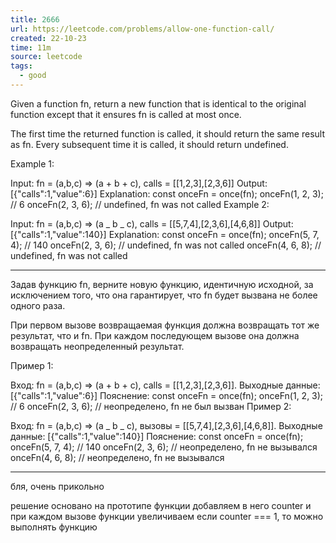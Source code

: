 ```yaml
---
title: 2666
url: https://leetcode.com/problems/allow-one-function-call/
created: 22-10-23
time: 11m
source: leetcode
tags:
  - good
---
```


Given a function fn, return a new function that is identical to the original function except that it ensures fn is called at most once.

The first time the returned function is called, it should return the same result as fn.
Every subsequent time it is called, it should return undefined.

Example 1:

Input: fn = (a,b,c) => (a + b + c), calls = [[1,2,3],[2,3,6]]
Output: [{"calls":1,"value":6}]
Explanation:
const onceFn = once(fn);
onceFn(1, 2, 3); // 6
onceFn(2, 3, 6); // undefined, fn was not called
Example 2:

Input: fn = (a,b,c) => (a _ b _ c), calls = [[5,7,4],[2,3,6],[4,6,8]]
Output: [{"calls":1,"value":140}]
Explanation:
const onceFn = once(fn);
onceFn(5, 7, 4); // 140
onceFn(2, 3, 6); // undefined, fn was not called
onceFn(4, 6, 8); // undefined, fn was not called

---

Задав функцию fn, верните новую функцию, идентичную исходной, за исключением того, что она гарантирует, что fn будет вызвана не более одного раза.

При первом вызове возвращаемая функция должна возвращать тот же результат, что и fn.
При каждом последующем вызове она должна возвращать неопределенный результат.

Пример 1:

Вход: fn = (a,b,c) => (a + b + c), calls = [[1,2,3],[2,3,6]].
Выходные данные: [{"calls":1,"value":6}]
Пояснение:
const onceFn = once(fn);
onceFn(1, 2, 3); // 6
onceFn(2, 3, 6); // неопределено, fn не был вызван
Пример 2:

Вход: fn = (a,b,c) => (a _ b _ c), вызовы = [[5,7,4],[2,3,6],[4,6,8]].
Выходные данные: [{"calls":1,"value":140}]
Пояснение:
const onceFn = once(fn);
onceFn(5, 7, 4); // 140
onceFn(2, 3, 6); // неопределено, fn не вызывался
onceFn(4, 6, 8); // неопределено, fn не вызывался

---

бля, очень прикольно

решение основано на прототипе функции
добавляем в него counter
и при каждом вызове функции увеличиваем
если counter === 1, то можно выполнять функцию
